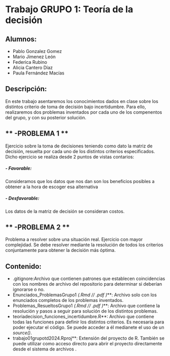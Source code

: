 # Trabajo GRUPO 1: Teoría de la decisión
## Alumnos: 
- Pablo Gonzalez Gomez
- Mario Jimenez León
- Federica Rubino
- Alicia Cantero Díaz
- Paula Fernández Macías

## Descripción: 
En este trabajo asentaremos los conocimientos dados en clase sobre los distintos criterio de toma de decisión bajo incertidumbre.
Para ello, realizaremos dos problemas inventados por cada uno de los compenentos del grupo, y con su posterior solución.
 ## ** -PROBLEMA 1 **
Ejercicio sobre la toma de decisiones teniendo como dato la matriz de decisión, resuelta por cada uno de los distintos criterios especificados.
Dicho ejercicio se realiza desde 2 puntos de vistas contarios:
##### **- Favorable:** 
 Consideramos que los datos que nos dan son los beneficios posibles a obtener a la hora de escoger esa alternativa 
 ##### 	**- Desfavorable:**
 Los datos de la matriz de decisión se consideran costos.   
  
 ## ** -PROBLEMA 2 **
 Problema a resolver sobre una situación real. Ejercicio con mayor complejidad. Se debe resolver mediante la resolución de todos los criterios conjuntamente para obtener la decisión más óptima.


## Contenido: 
- .gitignore:Archivo que contienen patrones que establecen coincidencias con los nombres de archivo del repositorio para determinar si deberían ignorarse o no.
- Enunciados_ProblemasGrupo1 *(.Rmd // .pdf )***: Archivo solo con los enunciados completos de los problemas inventados.
- Problemas_ResueltosGrupo1 *(.Rmd // .pdf )***: Archivo que contiene la resolución y pasos a seguir para solución de los distintos problemas.
- teoriadecision_funciones_incertidumbre.R**: Archivo que contiene todas las funciones para definir los distintos criterios. Es necesaria para poder ejecutar el código. Se puede acceder a él medianete el uso de un *source()*.
- trabajo01grupotd2024.Rproj**: Extensión del proyecto de R. También se puede utilizar como acceso directo para abrir el proyecto directamente desde el sistema de archivos .

